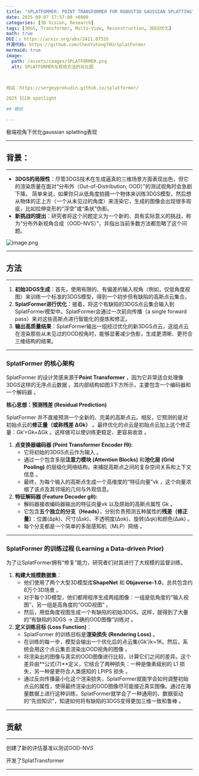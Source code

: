 ```yaml
---
title: "SPLATFORMER: POINT TRANSFORMER FOR ROBUST3D GAUSSIAN SPLATTING"
date: 2025-09-07 17:57:00 +0800
categories: [3D Vision, Research]
tags: [3DGS, Transformer, Multi-View, Reconstruction, 3DGS优化]
math: true
DOI：: https://arxiv.org/abs/2411.07555
开源代码: https://github.com/ChenYutongTHU/SplatFormer
mermaid: true
image:
  path: /assets/images/SPLATFORMER.png
  alt: SPLATFORMER与其他方法的对比图



网站：https://sergeyprokudin.github.io/splatformer/

2025 ICLR spotlight

## 概括

---
```


极端视角下优化gaussian splatting表现

---

## 背景：

---

- **3DGS的局限性**：尽管3DGS技术在生成逼真的三维场景方面表现出色，但它的渲染质量在面对“分布外（Out-of-Distribution, OOD）”的测试视角时会急剧下降。 简单来说，如果你只从低角度拍摄一个物体来训练3DGS模型，然后想从物体的正上方（一个从未见过的角度）来渲染它，生成的图像会出现很多瑕疵，比如拉伸变形的“浮空”或“条状”伪影。
- **新挑战的提出**：研究者将这个问题定义为一个新的、具有实际意义的挑战，称为“分布外新视角合成（OOD-NVS）”，并指出当前多数方法都忽略了这个问题。

![image.png](image.png)

---

## 方法

---

1. **初始3DGS生成**：首先，使用有限的、有偏差的输入视角（例如，仅低角度视图）来训练一个标准的3DGS模型，得到一个初步但有缺陷的高斯点云集合。
2. **SplatFormer进行优化**：接着，将这个有缺陷的3DGS点云集合输入到SplatFormer模型中。SplatFormer会通过一次前向传播（a single forward pass）来对这些高斯点进行智能化的提炼和修正。
3. **输出高质量结果**：SplatFormer输出一组经过优化的新3DGS点云，这组点云在渲染那些从未见过的OOD视角时，能够显著减少伪影，生成更清晰、更符合三维结构的结果。

---

### **SplatFormer 的核心架构**

SplatFormer 的设计灵感来源于**Point Transformer** ，因为它非常适合处理像3DGS这样的无序点云数据 。其内部结构如图3下方所示，主要包含一个编码器和一个解码器 。

**核心思想：预测残差 (Residual Prediction)**

SplatFormer 并不直接预测一个全新的、完美的高斯点云。相反，它预测的是对初始点云的**修正量（或称残差 ΔGk）** 。最终优化的点云是初始点云加上这个修正量：Gk′=Gk+ΔGk 。这样做可以使训练更稳定、更容易收敛 。

1. **点变换器编码器 (Point Transformer Encoder fθ):**
    - 它将初始的3DGS点云作为输入 。
    - 通过一个包含多层**注意力模块 (Attention Blocks)** 和**池化层 (Grid Pooling)** 的层级化网络结构，来捕捉高斯点之间的复杂空间关系和上下文信息 。
    - 最终，为每个输入的高斯点生成一个高维度的“特征向量”vk ，这个向量浓缩了该点及其邻域的几何与外观信息。
2. **特征解码器 (Feature Decoder gθ):**
    - 解码器接收编码器输出的特征向量vk 以及原始的高斯点属性 Gk 。
    - 它包含**五个独立的分支（Heads）**，分别负责预测五种属性的**残差（修正量）**：位置(Δpk)、尺寸(Δsk)、不透明度(Δαk)、旋转(Δqk)和颜色(Δak) 。
    - 每个分支都是一个简单的多层感知机（MLP）网络 。

---

### **SplatFormer 的训练过程 (Learning a Data-driven Prior)**

为了让SplatFormer拥有“修复”能力，研究者们对其进行了大规模的监督训练。

1. **构建大规模数据集**：
    - 他们使用了两个大型3D模型库**ShapeNet** 和 **Objaverse-1.0**，总共包含约8万个3D场景 。
    - 对于每个3D模型，他们都用程序生成两组图像：一组是低角度的“输入视图”，另一组是高角度的“OOD视图” 。
    - 然后，用低角度视图生成一个有缺陷的初始3DGS。这样，就得到了大量的“有缺陷的3DGS -> 正确的OOD图像”训练对 。
2. **定义训练目标 (Loss Function)**：
    - SplatFormer 的训练目标是**渲染损失 (Rendering Loss)** 。
    - 在训练的每一步，模型会输出一个优化后的点云集{Gk′}k=1K。然后，系统会用这个点云集去渲染出OOD视角的图像 。
    - 将渲染出的图像与真实的OOD图像进行比较，计算它们之间的差异。这个差异由**公式(7)**定义，它结合了两种损失：一种是像素级别的 L1 损失，另一种是更符合人类感知的 LPIPS 损失 。
    - 通过反向传播最小化这个渲染损失，SplatFormer就能学会如何调整初始点云的属性，使得最终渲染出的OOD图像尽可能接近真实图像。通过在海量数据上进行这种训练，SplatFormer就学会了一种通用的、数据驱动的“先验知识”，知道如何将有缺陷的3DGS变得更加三维一致和鲁棒 。

---

## 贡献

---

创建了新的评估基准以测试OOD-NVS

开发了SplatTransformer

---